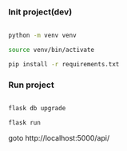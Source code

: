 
### Init project(dev)
```bash

python -m venv venv

source venv/bin/activate

pip install -r requirements.txt

```

### Run project
```bash

flask db upgrade

flask run

```

goto http://localhost:5000/api/